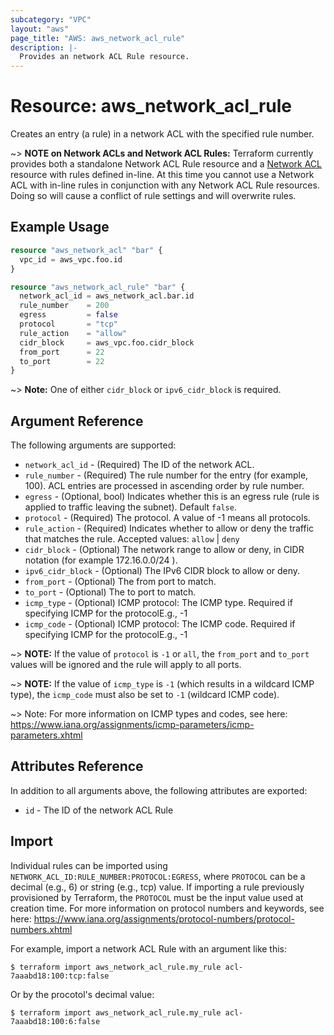 ```yaml
---
subcategory: "VPC"
layout: "aws"
page_title: "AWS: aws_network_acl_rule"
description: |-
  Provides an network ACL Rule resource.
---
```


# Resource: aws_network_acl_rule

Creates an entry (a rule) in a network ACL with the specified rule number.

~> **NOTE on Network ACLs and Network ACL Rules:** Terraform currently
provides both a standalone Network ACL Rule resource and a [Network ACL](network_acl.html) resource with rules
defined in-line. At this time you cannot use a Network ACL with in-line rules
in conjunction with any Network ACL Rule resources. Doing so will cause
a conflict of rule settings and will overwrite rules.

## Example Usage

```terraform
resource "aws_network_acl" "bar" {
  vpc_id = aws_vpc.foo.id
}

resource "aws_network_acl_rule" "bar" {
  network_acl_id = aws_network_acl.bar.id
  rule_number    = 200
  egress         = false
  protocol       = "tcp"
  rule_action    = "allow"
  cidr_block     = aws_vpc.foo.cidr_block
  from_port      = 22
  to_port        = 22
}
```

~> **Note:** One of either `cidr_block` or `ipv6_cidr_block` is required.

## Argument Reference

The following arguments are supported:

* `network_acl_id` - (Required) The ID of the network ACL.
* `rule_number` - (Required) The rule number for the entry (for example, 100). ACL entries are processed in ascending order by rule number.
* `egress` - (Optional, bool) Indicates whether this is an egress rule (rule is applied to traffic leaving the subnet). Default `false`.
* `protocol` - (Required) The protocol. A value of -1 means all protocols.
* `rule_action` - (Required) Indicates whether to allow or deny the traffic that matches the rule. Accepted values: `allow` | `deny`
* `cidr_block` - (Optional) The network range to allow or deny, in CIDR notation (for example 172.16.0.0/24 ).
* `ipv6_cidr_block` - (Optional) The IPv6 CIDR block to allow or deny.
* `from_port` - (Optional) The from port to match.
* `to_port` - (Optional) The to port to match.
* `icmp_type` - (Optional) ICMP protocol: The ICMP type. Required if specifying ICMP for the protocolE.g., -1
* `icmp_code` - (Optional) ICMP protocol: The ICMP code. Required if specifying ICMP for the protocolE.g., -1

~> **NOTE:** If the value of `protocol` is `-1` or `all`, the `from_port` and `to_port` values will be ignored and the rule will apply to all ports.

~> **NOTE:** If the value of `icmp_type` is `-1` (which results in a wildcard ICMP type), the `icmp_code` must also be set to `-1` (wildcard ICMP code).

~> Note: For more information on ICMP types and codes, see here: https://www.iana.org/assignments/icmp-parameters/icmp-parameters.xhtml

## Attributes Reference

In addition to all arguments above, the following attributes are exported:

* `id` - The ID of the network ACL Rule

## Import

Individual rules can be imported using `NETWORK_ACL_ID:RULE_NUMBER:PROTOCOL:EGRESS`, where `PROTOCOL` can be a decimal (e.g., 6) or string (e.g., tcp) value.
If importing a rule previously provisioned by Terraform, the `PROTOCOL` must be the input value used at creation time.
For more information on protocol numbers and keywords, see here: https://www.iana.org/assignments/protocol-numbers/protocol-numbers.xhtml

For example, import a network ACL Rule with an argument like this:

```console
$ terraform import aws_network_acl_rule.my_rule acl-7aaabd18:100:tcp:false
```

Or by the procotol's decimal value:

```console
$ terraform import aws_network_acl_rule.my_rule acl-7aaabd18:100:6:false
```
